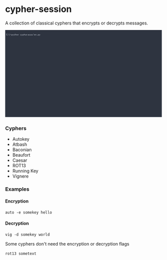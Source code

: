 # cypher-session
A collection of classical cyphers that encrypts or decrypts messages.


![Screenshot](https://github.com/binarynil/cypher-session/raw/main/gif/cyphergif.gif)

### Cyphers
- Autokey
- Atbash
- Baconian
- Beaufort
- Caesar
- ROT13
- Running Key
- Vignere

### Examples
#### Encryption
```
auto -e somekey hello
```
#### Decryption
```
vig -d somekey world
```
Some cyphers don't need the encryption or decryption flags
```
rot13 sometext
```
